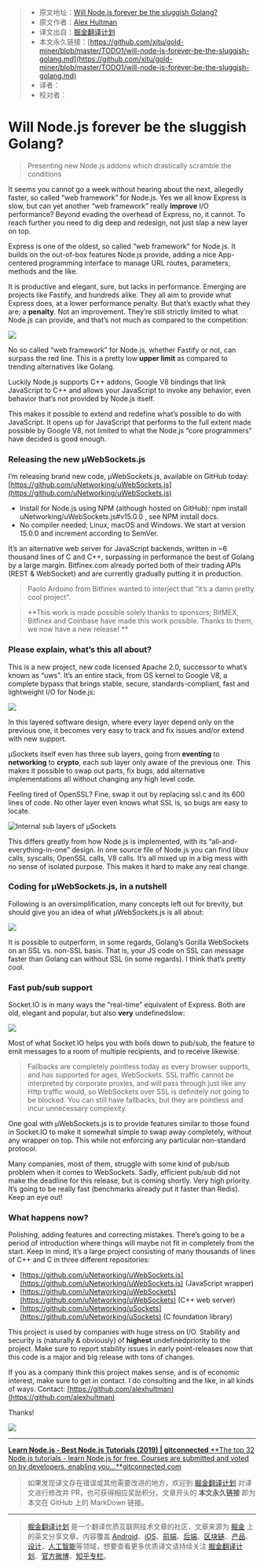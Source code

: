 > * 原文地址：[Will Node.js forever be the sluggish Golang?](https://levelup.gitconnected.com/will-node-js-forever-be-the-sluggish-golang-f632130e5c7a)
> * 原文作者：[Alex Hultman](https://medium.com/@alexhultman)
> * 译文出自：[掘金翻译计划](https://github.com/xitu/gold-miner)
> * 本文永久链接：[https://github.com/xitu/gold-miner/blob/master/TODO1/will-node-js-forever-be-the-sluggish-golang.md](https://github.com/xitu/gold-miner/blob/master/TODO1/will-node-js-forever-be-the-sluggish-golang.md)
> * 译者：
> * 校对者：

# Will Node.js forever be the sluggish Golang?

> Presenting new Node.js addons which drastically scramble the conditions

It seems you cannot go a week without hearing about the next, allegedly faster, so called “web framework” for Node.js. Yes we all know Express is slow, but can yet another “web framework” really **improve** I/O performance? Beyond evading the overhead of Express, no, it cannot. To reach further you need to dig deep and redesign, not just slap a new layer on top.

Express is one of the oldest, so called “web framework” for Node.js. It builds on the out-of-box features Node.js provide, adding a nice App-centered programming interface to manage URL routes, parameters, methods and the like.

It is productive and elegant, sure, but lacks in performance. Emerging are projects like Fastify, and hundreds alike. They all aim to provide what Express does, at a lower performance penalty. But that’s exactly what they are; a **penalty**. Not an improvement. They’re still strictly limited to what Node.js can provide, and that’s not much as compared to the competition:

![](https://cdn-images-1.medium.com/max/2000/1*1MrkEKoWL7MnDYuY3dk8aA.png)

No so called “web framework” for Node.js, whether Fastify or not, can surpass the red line. This is a pretty low **upper limit** as compared to trending alternatives like Golang.

Luckily Node.js supports C++ addons, Google V8 bindings that link JavaScript to C++ and allows your JavaScript to invoke any behavior, even behavior that’s not provided by Node.js itself.

This makes it possible to extend and redefine what’s possible to do with JavaScript. It opens up for JavaScript that performs to the full extent made possible by Google V8, not limited to what the Node.js “core programmers” have decided is good enough.

### Releasing the new µWebSockets.js

I’m releasing brand new code, µWebSockets.js, available on GitHub today:
[https://github.com/uNetworking/uWebSockets.js](https://github.com/uNetworking/uWebSockets.js)

* Install for Node.js using NPM (although hosted on GitHub):
npm install uNetworking/uWebSockets.js#v15.0.0 , see NPM install docs.
* No compiler needed; Linux, macOS and Windows. We start at version 15.0.0 and increment according to SemVer.

It’s an alternative web server for JavaScript backends, written in ~6 thousand lines of C and C++, surpassing in performance the best of Golang by a large margin. Bitfinex.com already ported both of their trading APIs (REST & WebSocket) and are currently gradually putting it in production.

> Paolo Ardoino from Bitfinex wanted to interject that “it’s a damn pretty cool project”.

> **This work is made possible solely thanks to sponsors; BitMEX, Bitfinex and Coinbase have made this work possible. Thanks to them, we now have a new release! **

### Please explain, what’s this all about?

This is a new project, new code licensed Apache 2.0, successor to what’s known as “uws”. It’s an entire stack, from OS kernel to Google V8, a complete bypass that brings stable, secure, standards-compliant, fast and lightweight I/O for Node.js:

![](https://cdn-images-1.medium.com/max/2462/1*s3YLN_-95DbHflLKOOahoQ.png)

In this layered software design, where every layer depend only on the previous one, it becomes very easy to track and fix issues and/or extend with new support.

µSockets itself even has three sub layers, going from **eventing** to **networking** to **crypto**, each sub layer only aware of the previous one. This makes it possible to swap out parts, fix bugs, add alternative implementations all without changing any high level code.

Feeling tired of OpenSSL? Fine, swap it out by replacing ssl.c and its 600 lines of code. No other layer even knows what SSL is, so bugs are easy to locate.

![Internal sub layers of µSockets](https://cdn-images-1.medium.com/max/2000/0*KYceR1fpeHeUZE2E.png)

This differs greatly from how Node.js is implemented, with its “all-and-everything-in-one” design. In one source file of Node.js you can find libuv calls, syscalls, OpenSSL calls, V8 calls. It’s all mixed up in a big mess with no sense of isolated purpose. This makes it hard to make any real change.

### Coding for µWebSockets.js, in a nutshell

Following is an oversimplification, many concepts left out for brevity, but should give you an idea of what µWebSockets.js is all about:

![](https://cdn-images-1.medium.com/max/2000/1*I6jsm23tYBFIJGxZKB07bg.png)

It is possible to outperform, in some regards, Golang’s Gorilla WebSockets on an SSL vs. non-SSL basis. That is, your JS code on SSL can message faster than Golang can without SSL (in some regards). I think that’s pretty cool.

### Fast pub/sub support

Socket.IO is in many ways the “real-time” equivalent of Express. Both are old, elegant and popular, but also **very** undefinedslow:

![](https://cdn-images-1.medium.com/max/2098/1*dY6cHErkXrqFiyJS7IrR1g.png)

Most of what Socket.IO helps you with boils down to pub/sub, the feature to emit messages to a room of multiple recipients, and to receive likewise.
> Fallbacks are completely pointless today as every browser supports, and has supported for ages, WebSockets. SSL traffic cannot be interpreted by corporate proxies, and will pass through just like any Http traffic would, so WebSockets over SSL is definitely not going to be blocked. You can still have fallbacks, but they are pointless and incur unnecessary complexity.

One goal with µWebSockets.js is to provide features similar to those found in Socket.IO to make it somewhat simple to swap away completely, without any wrapper on top. This while not enforcing any particular non-standard protocol.

Many companies, most of them, struggle with some kind of pub/sub problem when it comes to WebSockets. Sadly, efficient pub/sub did not make the deadline for this release, but is coming shortly. Very high priority. It’s going to be really fast (benchmarks already put it faster than Redis). Keep an eye out!

### What happens now?

Polishing, adding features and correcting mistakes. There’s going to be a period of introduction where things will maybe not fit in completely from the start. Keep in mind, it’s a large project consisting of many thousands of lines of C++ and C in three different repositories:

* [https://github.com/uNetworking/uWebSockets.js](https://github.com/uNetworking/uWebSockets.js) (JavaScript wrapper)
* [https://github.com/uNetworking/uWebSockets](https://github.com/uNetworking/uWebSockets) (C++ web server)
* [https://github.com/uNetworking/uSockets](https://github.com/uNetworking/uSockets) (C foundation library)

This project is used by companies with huge stress on I/O. Stability and security is (naturally & obviously) of **highest** undefinedpriority to the project. Make sure to report stability issues in early point-releases now that this code is a major and big release with tons of changes.

If you as a company think this project makes sense, and is of economic interest, make sure to get in contact. I do consulting and the like, in all kinds of ways. Contact: [https://github.com/alexhultman](https://github.com/alexhultman)

Thanks!

![](https://cdn-images-1.medium.com/max/2800/1*E6CoI_MRyZ1JInNPsBSHtA.png)

***
[**Learn Node.js - Best Node.js Tutorials (2019) | gitconnected**
**The top 32 Node.js tutorials - learn Node.js for free. Courses are submitted and voted on by developers, enabling you…**gitconnected.com](https://gitconnected.com/learn/node-js)

> 如果发现译文存在错误或其他需要改进的地方，欢迎到 [掘金翻译计划](https://github.com/xitu/gold-miner) 对译文进行修改并 PR，也可获得相应奖励积分。文章开头的 **本文永久链接** 即为本文在 GitHub 上的 MarkDown 链接。

---

> [掘金翻译计划](https://github.com/xitu/gold-miner) 是一个翻译优质互联网技术文章的社区，文章来源为 [掘金](https://juejin.im) 上的英文分享文章。内容覆盖 [Android](https://github.com/xitu/gold-miner#android)、[iOS](https://github.com/xitu/gold-miner#ios)、[前端](https://github.com/xitu/gold-miner#前端)、[后端](https://github.com/xitu/gold-miner#后端)、[区块链](https://github.com/xitu/gold-miner#区块链)、[产品](https://github.com/xitu/gold-miner#产品)、[设计](https://github.com/xitu/gold-miner#设计)、[人工智能](https://github.com/xitu/gold-miner#人工智能)等领域，想要查看更多优质译文请持续关注 [掘金翻译计划](https://github.com/xitu/gold-miner)、[官方微博](http://weibo.com/juejinfanyi)、[知乎专栏](https://zhuanlan.zhihu.com/juejinfanyi)。
